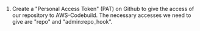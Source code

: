 1) Create a "Personal Access Token" (PAT) on Github to give the access of our repository to AWS-Codebuild. The necessary accesses we need to give are "repo" and "admin:repo_hook".